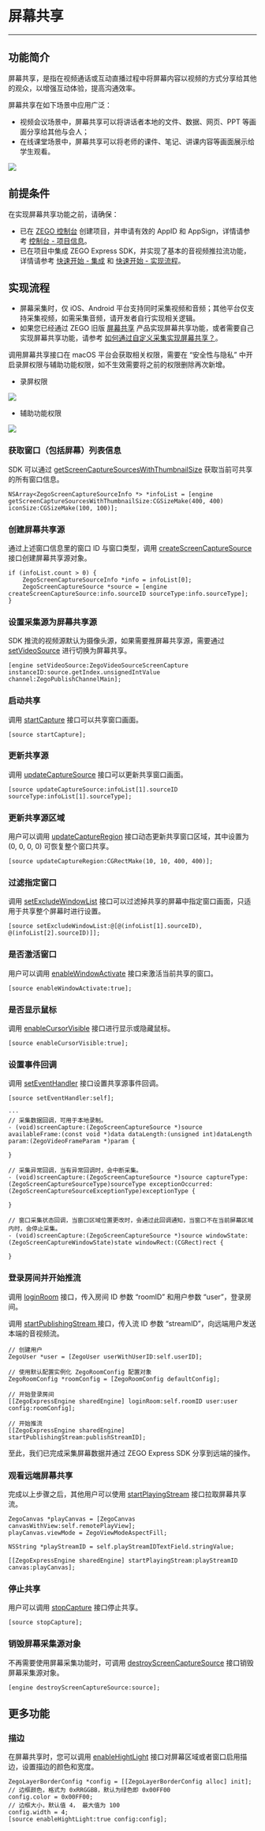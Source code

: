 # 屏幕共享

- - -

## 功能简介

屏幕共享，是指在视频通话或互动直播过程中将屏幕内容以视频的方式分享给其他的观众，以增强互动体验，提高沟通效率。

屏幕共享在如下场景中应用广泛：

- 视频会议场景中，屏幕共享可以将讲话者本地的文件、数据、网页、PPT 等画面分享给其他与会人；
- 在线课堂场景中，屏幕共享可以将老师的课件、笔记、讲课内容等画面展示给学生观看。

<Frame width="512" height="auto" caption=""><img src="https://doc-media.zego.im/sdk-doc/Pics/Express/screen_share_scene_new.png" /></Frame>


## 前提条件

在实现屏幕共享功能之前，请确保：
- 已在 [ZEGO 控制台](https://console.zego.im) 创建项目，并申请有效的 AppID 和 AppSign，详情请参考 [控制台 - 项目信息](/console/project-info)。
- 已在项目中集成 ZEGO Express SDK，并实现了基本的音视频推拉流功能，详情请参考 [快速开始 - 集成](https://doc-zh.zego.im/article/1400) 和 [快速开始 - 实现流程](https://doc-zh.zego.im/article/7629)。



## 实现流程


<Warning title="注意">

- 屏幕采集时，仅 iOS、Android 平台支持同时采集视频和音频；其他平台仅支持采集视频，如需采集音频，请开发者自行实现相关逻辑。
- 如果您已经通过 ZEGO 旧版 [屏幕共享](https://doc-zh.zego.im/article/3166) 产品实现屏幕共享功能，或者需要自己实现屏幕共享功能，请参考 [如何通过自定义采集实现屏幕共享？](http://doc-zh.zego.im/faq/Express_Share_Screen?product=HybridHierarchicalDeliverySystem&platform=windows)。
</Warning>


调用屏幕共享接口在 macOS 平台会获取相关权限，需要在 “安全性与隐私” 中开启录屏权限与辅助功能权限，如不生效需要将之前的权限删除再次新增。
- 录屏权限

<Frame width="512" height="auto" caption=""><img src="https://doc-media.zego.im/sdk-doc/Pics/Express/Adobe_Captivate.png" /></Frame>

- 辅助功能权限

<Frame width="512" height="auto" caption=""><img src="https://doc-media.zego.im/sdk-doc/Pics/Express/Auxiliary_functions.png" /></Frame>

### 获取窗口（包括屏幕）列表信息

SDK 可以通过 [getScreenCaptureSourcesWithThumbnailSize](https://doc-zh.zego.im/article/api?doc=Express_Video_SDK_API~objective-c_macos~class~ZegoExpressEngine#get-screen-capture-sources-with-thumbnail-size-icon-size) 获取当前可共享的所有窗口信息。

```objc
NSArray<ZegoScreenCaptureSourceInfo *> *infoList = [engine getScreenCaptureSourcesWithThumbnailSize:CGSizeMake(400, 400) iconSize:CGSizeMake(100, 100)];
```

### 创建屏幕共享源

通过上述窗口信息里的窗口 ID 与窗口类型，调用 [createScreenCaptureSource](https://doc-zh.zego.im/article/api?doc=Express_Video_SDK_API~objective-c_macos~class~ZegoExpressEngine#create-screen-capture-source-source-type) 接口创建屏幕共享源对象。

```objc
if (infoList.count > 0) {
    ZegoScreenCaptureSourceInfo *info = infoList[0];
    ZegoScreenCaptureSource *source = [engine createScreenCaptureSource:info.sourceID sourceType:info.sourceType];
}
```

### 设置采集源为屏幕共享源

SDK 推流的视频源默认为摄像头源，如果需要推屏幕共享源，需要通过 [setVideoSource](https://doc-zh.zego.im/article/api?doc=Express_Video_SDK_API~objective-c_macos~class~ZegoExpressEngine#set-video-source) 进行切换为屏幕共享。

```objc
[engine setVideoSource:ZegoVideoSourceScreenCapture instanceID:source.getIndex.unsignedIntValue channel:ZegoPublishChannelMain];
```

### 启动共享

调用 [startCapture](https://doc-zh.zego.im/article/api?doc=Express_Video_SDK_API~objective-c_macos~class~ZegoScreenCaptureSource#start-capture) 接口可以共享窗口画面。

```objc
[source startCapture];
```

### 更新共享源

调用 [updateCaptureSource](https://doc-zh.zego.im/article/api?doc=Express_Video_SDK_API~objective-c_macos~class~ZegoScreenCaptureSource#update-capture-source-source-type) 接口可以更新共享窗口画面。

```objc
[source updateCaptureSource:infoList[1].sourceID sourceType:infoList[1].sourceType];
```

### 更新共享源区域

用户可以调用 [updateCaptureRegion](https://doc-zh.zego.im/article/api?doc=Express_Video_SDK_API~objective-c_macos~class~ZegoScreenCaptureSource#update-capture-region) 接口动态更新共享窗口区域，其中设置为 (0, 0, 0, 0) 可恢复整个窗口共享。


```objc
[source updateCaptureRegion:CGRectMake(10, 10, 400, 400)];
```

### 过滤指定窗口

调用 [setExcludeWindowList](https://doc-zh.zego.im/article/api?doc=Express_Video_SDK_API~objective-c_macos~class~ZegoScreenCaptureSource#set-exclude-window-list) 接口可以过滤掉共享的屏幕中指定窗口画面，只适用于共享整个屏幕时进行设置。

```objc
[source setExcludeWindowList:@[@(infoList[1].sourceID), @(infoList[2].sourceID)]];
```

### 是否激活窗口

用户可以调用 [enableWindowActivate](https://doc-zh.zego.im/article/api?doc=Express_Video_SDK_API~objective-c_macos~class~ZegoScreenCaptureSource#enable-window-activate) 接口来激活当前共享的窗口。

```objc
[source enableWindowActivate:true];
```

### 是否显示鼠标

调用 [enableCursorVisible](https://doc-zh.zego.im/article/api?doc=Express_Video_SDK_API~objective-c_macos~class~ZegoScreenCaptureSource#enable-cursor-visible) 接口进行显示或隐藏鼠标。

```objc
[source enableCursorVisible:true];
```

<a id="callback"></a>

### 设置事件回调

调用 [setEventHandler](https://doc-zh.zego.im/article/api?doc=Express_Video_SDK_API~objective-c_macos~class~ZegoScreenCaptureSource#set-event-handler) 接口设置共享源事件回调。

```objc
[source setEventHandler:self];

···
// 采集数据回调，可用于本地录制。
- (void)screenCapture:(ZegoScreenCaptureSource *)source availableFrame:(const void *)data dataLength:(unsigned int)dataLength param:(ZegoVideoFrameParam *)param {

}

// 采集异常回调，当有异常回调时，会中断采集。
- (void)screenCapture:(ZegoScreenCaptureSource *)source captureType:(ZegoScreenCaptureSourceType)sourceType exceptionOccurred:(ZegoScreenCaptureSourceExceptionType)exceptionType {

}

// 窗口采集状态回调，当窗口区域位置更改时，会通过此回调通知，当窗口不在当前屏幕区域内时，会停止采集。
- (void)screenCapture:(ZegoScreenCaptureSource *)source windowState:(ZegoScreenCaptureWindowState)state windowRect:(CGRect)rect {

}
```

### 登录房间并开始推流

调用 [loginRoom](https://doc-zh.zego.im/article/api?doc=Express_Video_SDK_API~objective-c_macos~class~ZegoExpressEngine#login-room-user) 接口，传入房间 ID 参数 “roomID” 和用户参数 “user”，登录房间。

调用 [startPublishingStream ](https://doc-zh.zego.im/article/api?doc=Express_Video_SDK_API~objective-c_macos~class~ZegoExpressEngine#start-publishing-stream) 接口，传入流 ID 参数 “streamID”，向远端用户发送本端的音视频流。

```objc
// 创建用户
ZegoUser *user = [ZegoUser userWithUserID:self.userID];

// 使用默认配置实例化 ZegoRoomConfig 配置对象
ZegoRoomConfig *roomConfig = [ZegoRoomConfig defaultConfig];

// 开始登录房间
[[ZegoExpressEngine sharedEngine] loginRoom:self.roomID user:user config:roomConfig];

// 开始推流
[[ZegoExpressEngine sharedEngine] startPublishingStream:publishStreamID];
```

至此，我们已完成采集屏幕数据并通过 ZEGO Express SDK 分享到远端的操作。

### 观看远端屏幕共享

完成以上步骤之后，其他用户可以使用 [startPlayingStream](https://doc-zh.zego.im/article/api?doc=Express_Video_SDK_API~objective-c_macos~class~ZegoExpressEngine#start-playing-stream-canvas) 接口拉取屏幕共享流。

```objc
ZegoCanvas *playCanvas = [ZegoCanvas canvasWithView:self.remotePlayView];
playCanvas.viewMode = ZegoViewModeAspectFill;

NSString *playStreamID = self.playStreamIDTextField.stringValue;

[[ZegoExpressEngine sharedEngine] startPlayingStream:playStreamID canvas:playCanvas];
```

### 停止共享

用户可以调用 [stopCapture](https://doc-zh.zego.im/article/api?doc=Express_Video_SDK_API~objective-c_macos~class~ZegoScreenCaptureSource#stop-capture) 接口停止共享。

```objc
[source stopCapture];
```

### 销毁屏幕采集源对象

不再需要使用屏幕采集功能时，可调用 [destroyScreenCaptureSource](https://doc-zh.zego.im/article/api?doc=Express_Video_SDK_API~objective-c_macos~class~ZegoExpressEngine#destroy-screen-capture-source) 接口销毁屏幕采集源对象。

```objc
[engine destroyScreenCaptureSource:source];
```

## 更多功能

<a id="highlight"></a>

### 描边

在屏幕共享时，您可以调用 [enableHightLight](https://doc-zh.zego.im/article/api?doc=Express_Video_SDK_API~objective-c_macos~class~ZegoScreenCaptureSource#enable-hight-light-config) 接口对屏幕区域或者窗口启用描边，设置描边的颜色和宽度。

```objc
ZegoLayerBorderConfig *config = [[ZegoLayerBorderConfig alloc] init];
// 边框颜色，格式为 0xRRGGBB，默认为绿色即 0x00FF00
config.color = 0x00FF00;
// 边框大小，默认值 4， 最大值为 100
config.width = 4;
[source enableHightLight:true config:config];
```
